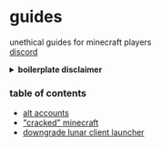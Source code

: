 # guides 
unethical guides for minecraft players </br>
[discord](https://discord.gg/vhJ8Dsp9qa)

<details>
   <summary><strong>boilerplate disclaimer</strong></summary>

  ### educational purposes only
  The content in this GitHub repository is for educational purposes only. Verify information independently before acting on it. We aren't liable for errors, actions taken, or any damages from using the content provided. Use resources responsibly and consult experts when needed. By accessing this repository, you agree to these terms.
     
</details>

### table of contents 
* [alt accounts](https://github.com/unethicalmc/guides/blob/main/alt%20accounts.md#alt-accounts)
* ["cracked" minecraft](https://github.com/unethicalmc/guides/blob/main/%22cracked%22.md#cracked-minecraft)
* [downgrade lunar client launcher](https://github.com/unethicalmc/guides/blob/main/downgrade%20lc%20launcher.md#downgrade-lunar-clients-launcher-to-2161)
